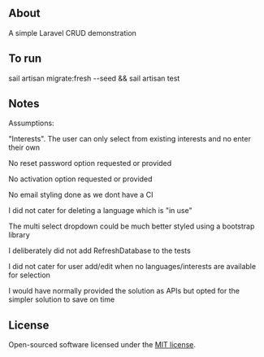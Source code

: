 ## About

A simple Laravel CRUD demonstration

## To run
sail artisan migrate:fresh --seed && sail artisan test

## Notes

Assumptions:

"Interests". The user can only select from existing interests and no enter their own

No reset password option requested or provided

No activation option requested or provided

No email styling done as we dont have a CI

I did not cater for deleting a language which is "in use"

The multi select dropdown could be much better styled using a bootstrap library

I deliberately did not add RefreshDatabase to the tests

I did not cater for user add/edit when no languages/interests are available for selection

I would have normally provided the solution as APIs but opted for the simpler solution to save on time
## License

Open-sourced software licensed under the [MIT license](https://opensource.org/licenses/MIT).
